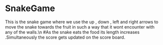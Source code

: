 # SnakeGame
This is the snake game where we use the up , down , left and right arrows to move the snake towards the fruit in such a way that it wont encounter with any of  the walls.\n
#As the snake eats the food its length increases .Simultaneously the score gets updated on the score board. 
